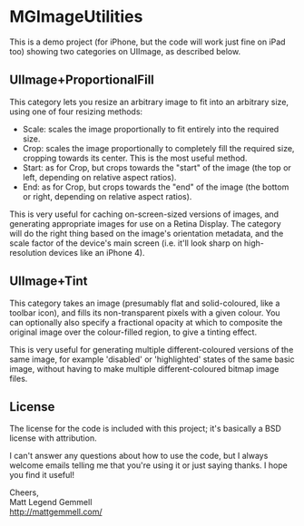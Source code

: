 MGImageUtilities
================

This is a demo project (for iPhone, but the code will work just fine on iPad too) showing two categories on UIImage, as described below.


UIImage+ProportionalFill
------------------------

This category lets you resize an arbitrary image to fit into an arbitrary size, using one of four resizing methods:

- Scale: scales the image proportionally to fit entirely into the required size.
- Crop: scales the image proportionally to completely fill the required size, cropping towards its center. This is the most useful method.
- Start: as for Crop, but crops towards the "start" of the image (the top or left, depending on relative aspect ratios).
- End: as for Crop, but crops towards the "end" of the image (the bottom or right, depending on relative aspect ratios).

This is very useful for caching on-screen-sized versions of images, and generating appropriate images for use on a Retina Display. The category will do the right thing based on the image's orientation metadata, and the scale factor of the device's main screen (i.e. it'll look sharp on high-resolution devices like an iPhone 4).


UIImage+Tint
------------

This category takes an image (presumably flat and solid-coloured, like a toolbar icon), and fills its non-transparent pixels with a given colour. You can optionally also specify a fractional opacity at which to composite the original image over the colour-filled region, to give a tinting effect.

This is very useful for generating multiple different-coloured versions of the same image, for example 'disabled' or 'highlighted' states of the same basic image, without having to make multiple different-coloured bitmap image files.


License
-------

The license for the code is included with this project; it's basically a BSD license with attribution.

I can't answer any questions about how to use the code, but I always welcome emails telling me that you're using it or just saying thanks. I hope you find it useful!


Cheers,  
Matt Legend Gemmell  
http://mattgemmell.com/  
